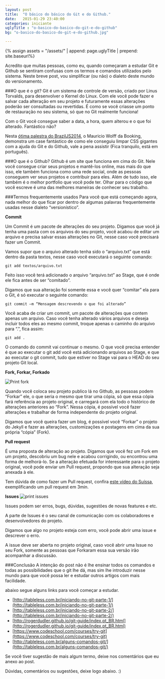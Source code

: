 ```yaml
---
layout: post
title:  "O básico do básico do Git e do Github."
date:   2015-01-29 23:40:00
categories: iniciante 
uglyTitle : "o-basico-do-basico-do-git-e-do-github"
bg: "o-basico-do-basico-do-git-e-do-github.jpg"

---
```

{% assign assets = "/assets/" | append: page.uglyTitle  | prepend: site.baseurl%}
 
Acredito que muitas pessoas, como eu, quando começaram a estudar  Git e Github se sentiram confusas com os termos e comandos utilizados pelo sistema. Neste breve post, vou simplificar (ou não) o dialeto deste mundo do versionamento.

###O que é o git?
Git é um sistema de controle de versão, criado por Linus Torvalds, para desenvolver o Kernel do Linux. Com ele você  pode fazer e salvar cada alteração em seu projeto e futuramente essas alterações poderão ser consultadas ou revertidas. É como se você criasse um ponto de restauração no seu sistema, só que no Git realmente funciona!

Com o Git você consegue saber a data, a hora, quem alterou e o que foi alterado. Fantástico não?

Nesta [ótima palestra do BrazilJS2014](https://www.youtube.com/watch?v=R7NYx8wRrWg), o Mauricio Wolff da Booking, demonstra um case fantástico de como ele conseguiu limpar CSS gigantes com a ajuda do Git e do Github, vale a pena assistir (Fica tranquilo, está em português).

###O que é o Github?
Github é um site que funciona em cima do Git. Nele você consegue criar seus projetos e mantê-los online, mas mais do que isso, ele também funciona como uma rede social, onde as pessoas conseguem ver seus projetos e contribuir para eles. Além de tudo isso, ele também é o melhor portfolio que você pode ter. Olhar para o código que você escreve é uma das melhores maneiras de conhecer seu trabalho.

###Termos frequentemente usados
Para você que está começando agora, nada melhor do que ficar por dentro de algumas palavras frequentemente usadas nesse dialeto “versionístico”.

**Commit**

Um Commit é um pacote de alterações do seu projeto. Digamos que você já tenha uma pasta com os arquivos do seu projeto, você acabou de editar um arquivo e precisa salvar essas alterações no Git, nesse caso você precisará fazer um Commit.

Vamos supor que o arquivo alterado tenha sido o “arquivo.txt” que está dentro da pasta textos, nesse caso você executará o seguinte comando:

`git add textos/arquivo.txt`

Feito isso você terá adicionado o arquivo “arquivo.txt” ao Stage, que é onde ele fica antes de ser “comitado”.

Digamos que sua alteração foi somente essa e você quer “comitar” ela  para o Git, é só executar o seguinte comando:

`git commit –m “Mensagem descrevendo o que foi alterado”`

Você acaba de criar um commit, um pacote de alterações que contem apenas um arquivo.
Caso você tenha alterado vários arquivos e deseja incluir todos eles ao mesmo commit,  troque apenas o caminho do arquivo para “.”, fica assim:

`git add .`

O comando do commit vai continuar o mesmo.
 O que você precisa entender é que ao executar o git add você está adicionando arquivos ao Stage, e que ao executar o git commit, tudo que estiver no Stage vai para o HEAD do seu projeto Git local.

**Fork, Forkar, Forkado**

![Print fork]({{assets}}/print-fork.jpg)

Quando você coloca seu projeto publico lá no Github, as pessoas podem “Forkar” ele, o que seria o mesmo que tirar uma cópia, só que essa cópia fará referência ao projeto original, e carregará com ela todo o histórico de alterações anteriores ao “Fork”.
Nessa cópia, é possível você fazer alterações e trabalhar de forma independente do projeto original.

Digamos que você queira fazer um blog, é possível você “Forkar” o projeto do Jekyll e fazer as alterações, customizações e postagens em cima da sua própria “cópia” (Fork).


**Pull request**

É uma proposta de alteração ao projeto.
Digamos que você fez um Fork em um projeto, descobriu um bug nele e acabou corrigindo, ou encontrou uma forma de melhorá-lo. Se a alteração efetuada for interessante para o projeto original, você pode enviar um Pull request, propondo que sua alteração seja anexada à ele.

Tem dúvida de como fazer um Pull request, confira [este vídeo do Suíssa](https://www.youtube.com/watch?v=E8MPe6tCMo8), exemplificando um pull request em 3min.

**Issues**
![print issues]({{assets}}/print-issues.jpg)

Issues podem ser erros, bugs, dúvidas, sugestões de novas  features e etc.

A parte de Issues é o seu canal de comunicação com os colaboradores e desenvolvedores do projeto.

Digamos que algo no projeto esteja com erro, você pode abrir uma issue e descrever o erro.
 
A issue deve ser aberta no projeto original, caso você abrir uma Issue no seu Fork, somente as pessoas que Forkaram essa sua versão irão acompanhar a discussão.




###Conclusão
A intenção do post não é lhe ensinar todos os comandos e todas as possibilidades que o git lhe dá, mas sim lhe introduzir nesse mundo para que você possa ler e estudar outros artigos com mais facilidade.

abaixo segue alguns links para você começar a estudar.

- [http://tableless.com.br/iniciando-no-git-parte-1/](http://tableless.com.br/iniciando-no-git-parte-1/)
- [http://tableless.com.br/iniciando-no-git-parte-2/](http://tableless.com.br/iniciando-no-git-parte-2/)
- [http://rogerdudler.github.io/git-guide/index.pt_BR.html](http://rogerdudler.github.io/git-guide/index.pt_BR.html)
- [https://www.codeschool.com/courses/try-git](https://www.codeschool.com/courses/try-git)
- [http://tableless.com.br/alguns-comandos-git/](http://tableless.com.br/alguns-comandos-git/)

Se você tiver sugestão de mais algum termo, deixe nos comentários que eu anexo ao post.




Dúvidas, comentários ou sugestões, deixe logo abaixo. :)
